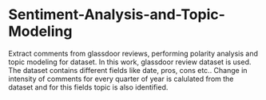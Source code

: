 # Sentiment-Analysis-and-Topic-Modeling

Extract comments from glassdoor reviews, performing polarity analysis and topic modeling for dataset. In this work, glassdoor review dataset is used. The dataset contains different fields like date, pros, cons etc.. Change in intensity of comments for every quarter of year is calulated from the dataset and for this fields topic is also identified.
